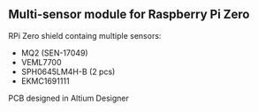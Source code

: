 ## Multi-sensor module for Raspberry Pi Zero
RPi Zero shield containg multiple sensors:
- MQ2 (SEN-17049)
- VEML7700
- SPH0645LM4H-B (2 pcs)
- EKMC1691111

PCB designed in Altium Designer
